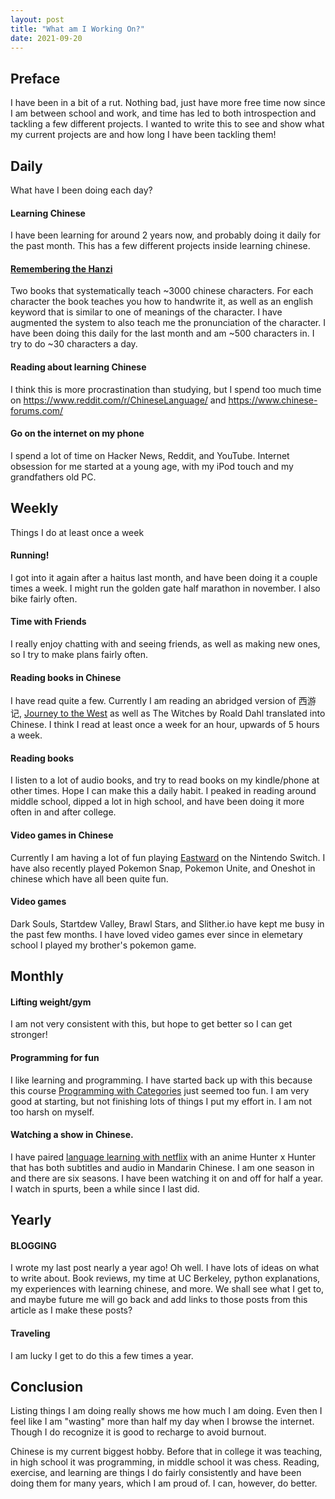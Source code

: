 ```yaml
---
layout: post
title: "What am I Working On?"
date: 2021-09-20
---
```


## Preface

I have been in a bit of a rut. Nothing bad, just have more free time now since I am between school and work, and time has led to both introspection and tackling a few different projects. I wanted to write this to see and show what my current projects are and how long I have been tackling them!

## Daily

What have I been doing each day?

#### Learning Chinese

I have been learning for around 2 years now, and probably doing it daily for the past month. This has a few different projects inside learning chinese.

#### [Remembering the Hanzi](https://en.wikipedia.org/wiki/Remembering_the_Kanji_and_Remembering_the_Hanzi#Remembering_the_Hanzi)

Two books that systematically teach ~3000 chinese characters. For each character the book teaches you how to handwrite it, as well as an english keyword that is similar to one of meanings of the character. I have augmented the system to also teach me the pronunciation of the character. I have been doing this daily for the last month and am ~500 characters in. I try to do ~30 characters a day.


#### Reading about learning Chinese

I think this is more procrastination than studying, but I spend too much time on https://www.reddit.com/r/ChineseLanguage/ and https://www.chinese-forums.com/ 

#### Go on the internet on my phone

I spend a lot of time on Hacker News, Reddit, and YouTube. Internet obsession for me started at a young age, with my iPod touch and my grandfathers old PC.

## Weekly

Things I do at least once a week

#### Running!

I got into it again after a haitus last month, and have been doing it a couple times a week. I might run the golden gate half marathon in november. I also bike fairly often. 

#### Time with Friends

I really enjoy chatting with and seeing friends, as well as making new ones, so I try to make plans fairly often. 

#### Reading books in Chinese

I have read quite a few. Currently I am reading an abridged version of 西游记, [Journey to the West](https://imagin8press.com/books/the-rise-of-the-monkey-king-2/) as well as The Witches by Roald Dahl translated into Chinese. I think I read at least once a week for an hour, upwards of 5 hours a week.

#### Reading books

I listen to a lot of audio books, and try to read books on my kindle/phone at other times. Hope I can make this a daily habit. I peaked in reading around middle school, dipped a lot in high school, and have been doing it more often in and after college.

#### Video games in Chinese

Currently I am having a lot of fun playing [Eastward](https://eastwardgame.com/) on the Nintendo Switch. I have also recently played Pokemon Snap, Pokemon Unite, and Oneshot in chinese which have all been quite fun.

#### Video games

Dark Souls, Startdew Valley, Brawl Stars, and Slither.io have kept me busy in the past few months. I have loved video games ever since in elemetary school I played my brother's pokemon game. 

## Monthly

#### Lifting weight/gym

I am not very consistent with this, but hope to get better so I can get stronger!

#### Programming for fun

I like learning and programming. I have started back up with this because this course [Programming with Categories](http://brendanfong.com/programmingcats.html) just seemed too fun. I am very good at starting, but not finishing lots of things I put my effort in. I am not too harsh on myself.

#### Watching a show in Chinese.

I have paired [language learning with netflix](https://languagelearningwithnetflix.com/) with an anime Hunter x Hunter that has both subtitles and audio in Mandarin Chinese. I am one season in and there are six seasons. I have been watching it on and off for half a year. I watch in spurts, been a while since I last did. 

## Yearly

#### BLOGGING

I wrote my last post nearly a year ago! Oh well. I have lots of ideas on what to write about. Book reviews, my time at UC Berkeley, python explanations, my experiences with learning chinese, and more. We shall see what I get to, and maybe future me will go back and add links to those posts from this article as I make these posts?

#### Traveling

I am lucky I get to do this a few times a year.

## Conclusion

Listing things I am doing really shows me how much I am doing. Even then I feel like I am "wasting" more than half my day when I browse the internet. Though I do recognize it is good to recharge to avoid burnout.

Chinese is my current biggest hobby. Before that in college it was teaching, in high school it was programming, in middle school it was chess. Reading, exercise, and learning are things I do fairly consistently and have been doing them for many years, which I am proud of. I can, however, do better.